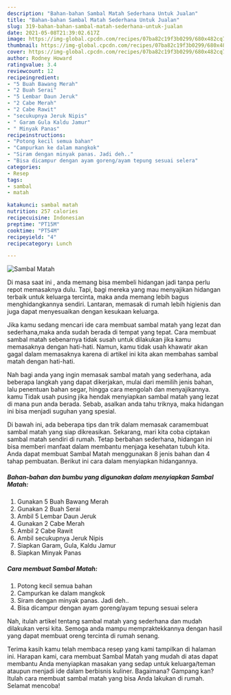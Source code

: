 ```yaml
---
description: "Bahan-bahan Sambal Matah Sederhana Untuk Jualan"
title: "Bahan-bahan Sambal Matah Sederhana Untuk Jualan"
slug: 319-bahan-bahan-sambal-matah-sederhana-untuk-jualan
date: 2021-05-08T21:39:02.617Z
image: https://img-global.cpcdn.com/recipes/07ba82c19f3b0299/680x482cq70/sambal-matah-foto-resep-utama.jpg
thumbnail: https://img-global.cpcdn.com/recipes/07ba82c19f3b0299/680x482cq70/sambal-matah-foto-resep-utama.jpg
cover: https://img-global.cpcdn.com/recipes/07ba82c19f3b0299/680x482cq70/sambal-matah-foto-resep-utama.jpg
author: Rodney Howard
ratingvalue: 3.4
reviewcount: 12
recipeingredient:
- "5 Buah Bawang Merah"
- "2 Buah Serai"
- "5 Lembar Daun Jeruk"
- "2 Cabe Merah"
- "2 Cabe Rawit"
- "secukupnya Jeruk Nipis"
- " Garam Gula Kaldu Jamur"
- " Minyak Panas"
recipeinstructions:
- "Potong kecil semua bahan"
- "Campurkan ke dalam mangkok"
- "Siram dengan minyak panas. Jadi deh.."
- "Bisa dicampur dengan ayam goreng/ayam tepung sesuai selera"
categories:
- Resep
tags:
- sambal
- matah

katakunci: sambal matah 
nutrition: 257 calories
recipecuisine: Indonesian
preptime: "PT15M"
cooktime: "PT54M"
recipeyield: "4"
recipecategory: Lunch

---
```



![Sambal Matah](https://img-global.cpcdn.com/recipes/07ba82c19f3b0299/680x482cq70/sambal-matah-foto-resep-utama.jpg)

Di masa  saat ini , anda memang bisa membeli hidangan jadi tanpa perlu repot memasaknya dulu. Tapi, bagi mereka yang mau menyajikan hidangan terbaik untuk keluarga tercinta, maka anda memang lebih bagus menghidangkannya sendiri. Lantaran, memasak di rumah lebih higienis dan juga dapat menyesuaikan dengan kesukaan keluarga.

Jika kamu sedang mencari ide cara membuat sambal matah yang lezat dan sederhana,maka anda sudah berada di tempat yang tepat. Cara membuat sambal matah  sebenarnya tidak susah untuk dilakukan jika kamu memasaknya dengan hati-hati. Namun, kamu tidak usah khawatir akan gagal dalam memasaknya 
karena di artikel ini kita akan membahas sambal matah dengan hati-hati.  



Nah bagi anda yang ingin memasak sambal matah yang sederhana, ada beberapa langkah yang dapat dikerjakan, mulai dari memilih jenis bahan, lalu penentuan bahan segar, hingga cara mengolah dan menyajikannya. kamu Tidak usah pusing jika hendak menyiapkan sambal matah yang lezat di mana pun anda berada. Sebab, asalkan anda  tahu triknya, maka hidangan ini bisa menjadi suguhan yang spesial.

Di bawah ini, ada beberapa tips dan trik dalam memasak caramembuat sambal matah yang siap dikreasikan. Sekarang, mari kita coba ciptakan sambal matah sendiri di rumah. Tetap berbahan sederhana, hidangan ini bisa memberi manfaat dalam membantu menjaga kesehatan tubuh kita. Anda dapat membuat Sambal Matah menggunakan 8 jenis bahan dan 4 tahap pembuatan. Berikut ini cara dalam menyiapkan hidangannya.

<!--inarticleads1-->

##### Bahan-bahan dan bumbu yang digunakan dalam menyiapkan Sambal Matah:

1. Gunakan 5 Buah Bawang Merah
1. Gunakan 2 Buah Serai
1. Ambil 5 Lembar Daun Jeruk
1. Gunakan 2 Cabe Merah
1. Ambil 2 Cabe Rawit
1. Ambil secukupnya Jeruk Nipis
1. Siapkan  Garam, Gula, Kaldu Jamur
1. Siapkan  Minyak Panas




<!--inarticleads2-->

##### Cara membuat Sambal Matah:

1. Potong kecil semua bahan
1. Campurkan ke dalam mangkok
1. Siram dengan minyak panas. Jadi deh..
1. Bisa dicampur dengan ayam goreng/ayam tepung sesuai selera




Nah, itulah artikel tentang  sambal matah  yang sederhana dan mudah dilakukan versi kita. Semoga anda mampu mempraktekkannya dengan hasil yang dapat membuat oreng tercinta di rumah senang. 

Terima kasih kamu telah membaca resep yang kami tampilkan di halaman ini. Harapan kami, cara membuat  Sambal Matah yang mudah di atas dapat membantu Anda menyiapkan masakan yang sedap untuk keluarga/teman ataupun menjadi ide dalam berbisnis kuliner. Bagaimana? Gampang kan? Itulah cara membuat sambal matah yang bisa Anda lakukan di rumah. Selamat mencoba!


